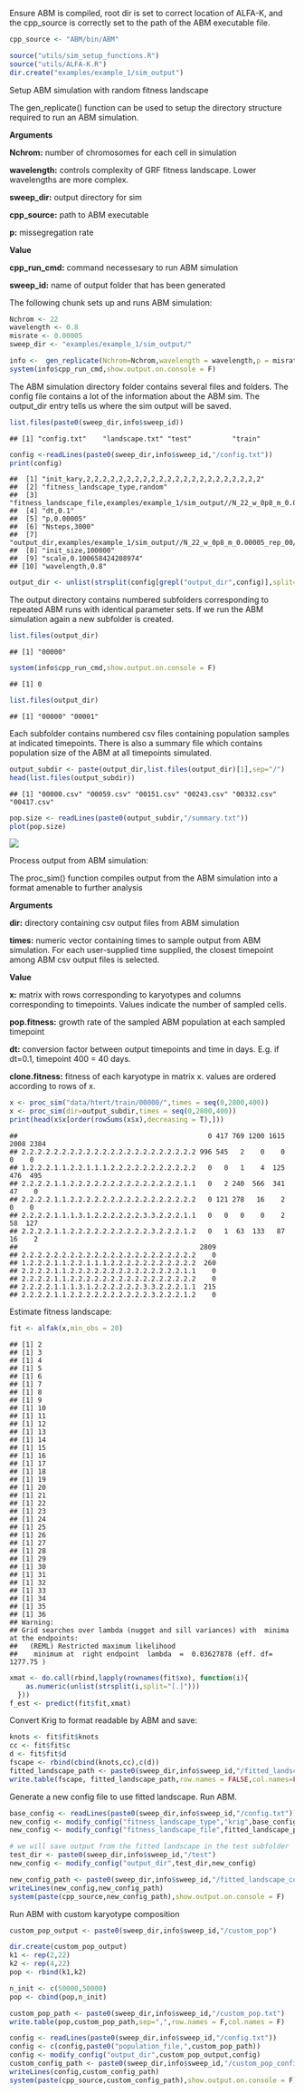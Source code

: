Ensure ABM is compiled, root dir is set to correct location of ALFA-K,
and the cpp_source is correctly set to the path of the ABM executable
file.

``` r
cpp_source <- "ABM/bin/ABM"
```

``` r
source("utils/sim_setup_functions.R")
source("utils/ALFA-K.R")
dir.create("examples/example_1/sim_output")
```

Setup ABM simulation with random fitness landscape

The gen_replicate() function can be used to setup the directory
structure required to run an ABM simulation.

**Arguments**

**Nchrom:** number of chromosomes for each cell in simulation

**wavelength:** controls complexity of GRF fitness landscape. Lower
wavelengths are more complex.

**sweep_dir:** output directory for sim

**cpp_source:** path to ABM executable

**p:** missegregation rate

**Value**

**cpp_run_cmd:** command necessesary to run ABM simulation

**sweep_id:** name of output folder that has been generated

The following chunk sets up and runs ABM simulation:

``` r
Nchrom <- 22
wavelength <- 0.8
misrate <- 0.00005
sweep_dir <- "examples/example_1/sim_output/"

info <-  gen_replicate(Nchrom=Nchrom,wavelength = wavelength,p = misrate,sweep_dir = sweep_dir,cpp_source = cpp_source)
system(info$cpp_run_cmd,show.output.on.console = F)
```

The ABM simulation directory folder contains several files and folders.
The config file contains a lot of the information about the ABM sim. The
output_dir entry tells us where the sim output will be saved.

``` r
list.files(paste0(sweep_dir,info$sweep_id))
```

    ## [1] "config.txt"    "landscape.txt" "test"          "train"

``` r
config <-readLines(paste0(sweep_dir,info$sweep_id,"/config.txt"))
print(config)
```

    ##  [1] "init_kary,2,2,2,2,2,2,2,2,2,2,2,2,2,2,2,2,2,2,2,2,2,2"                                          
    ##  [2] "fitness_landscape_type,random"                                                                  
    ##  [3] "fitness_landscape_file,examples/example_1/sim_output//N_22_w_0p8_m_0.00005_rep_00/landscape.txt"
    ##  [4] "dt,0.1"                                                                                         
    ##  [5] "p,0.00005"                                                                                      
    ##  [6] "Nsteps,3000"                                                                                    
    ##  [7] "output_dir,examples/example_1/sim_output//N_22_w_0p8_m_0.00005_rep_00/train"                    
    ##  [8] "init_size,100000"                                                                               
    ##  [9] "scale,0.100658424208974"                                                                        
    ## [10] "wavelength,0.8"

``` r
output_dir <- unlist(strsplit(config[grepl("output_dir",config)],split=","))[2]
```

The output directory contains numbered subfolders corresponding to
repeated ABM runs with identical parameter sets. If we run the ABM
simulation again a new subfolder is created.

``` r
list.files(output_dir)
```

    ## [1] "00000"

``` r
system(info$cpp_run_cmd,show.output.on.console = F)
```

    ## [1] 0

``` r
list.files(output_dir)
```

    ## [1] "00000" "00001"

Each subfolder contains numbered csv files containing population samples
at indicated timepoints. There is also a summary file which contains
population size of the ABM at all timepoints simulated.

``` r
output_subdir <- paste(output_dir,list.files(output_dir)[1],sep="/")
head(list.files(output_subdir))
```

    ## [1] "00000.csv" "00059.csv" "00151.csv" "00243.csv" "00332.csv" "00417.csv"

``` r
pop.size <- readLines(paste0(output_subdir,"/summary.txt"))
plot(pop.size)
```

![](README_files/figure-markdown_github/unnamed-chunk-6-1.png)

Process output from ABM simulation:

The proc_sim() function compiles output from the ABM simulation into a
format amenable to further analysis

**Arguments**

**dir:** directory containing csv output files from ABM simulation

**times:** numeric vector containing times to sample output from ABM
simulation. For each user-supplied time supplied, the closest timepoint
among ABM csv output files is selected.

**Value**

**x:** matrix with rows corresponding to karyotypes and columns
corresponding to timepoints. Values indicate the number of sampled
cells.

**pop.fitness:** growth rate of the sampled ABM population at each
sampled timepoint

**dt:** conversion factor between output timepoints and time in days.
E.g. if dt=0.1, timepoint 400 = 40 days.

**clone.fitness:** fitness of each karyotype in matrix x. values are
ordered according to rows of x.

``` r
x <- proc_sim("data/htert/train/00000/",times = seq(0,2800,400))
x <- proc_sim(dir=output_subdir,times = seq(0,2800,400))
print(head(x$x[order(rowSums(x$x),decreasing = T),]))
```

    ##                                               0 417 769 1200 1615 2008 2384
    ## 2.2.2.2.2.2.2.2.2.2.2.2.2.2.2.2.2.2.2.2.2.2 996 545   2    0    0    0    0
    ## 1.2.2.2.1.1.2.2.1.1.1.2.2.2.2.2.2.2.2.2.2.2   0   0   1    4  125  476  495
    ## 2.2.2.2.1.1.2.2.2.2.2.2.2.2.2.2.2.2.2.2.1.1   0   2 240  566  341   47    0
    ## 2.2.2.2.1.1.2.2.2.2.2.2.2.2.2.2.2.2.2.2.2.2   0 121 278   16    2    0    0
    ## 2.2.2.2.1.1.1.3.1.2.2.2.2.2.2.3.3.2.2.2.1.1   0   0   0    0    2   58  127
    ## 2.2.2.2.1.1.2.2.2.2.2.2.2.2.2.2.3.2.2.2.1.2   0   1  63  133   87   16    2
    ##                                             2809
    ## 2.2.2.2.2.2.2.2.2.2.2.2.2.2.2.2.2.2.2.2.2.2    0
    ## 1.2.2.2.1.1.2.2.1.1.1.2.2.2.2.2.2.2.2.2.2.2  260
    ## 2.2.2.2.1.1.2.2.2.2.2.2.2.2.2.2.2.2.2.2.1.1    0
    ## 2.2.2.2.1.1.2.2.2.2.2.2.2.2.2.2.2.2.2.2.2.2    0
    ## 2.2.2.2.1.1.1.3.1.2.2.2.2.2.2.3.3.2.2.2.1.1  215
    ## 2.2.2.2.1.1.2.2.2.2.2.2.2.2.2.2.3.2.2.2.1.2    0

Estimate fitness landscape:

``` r
fit <- alfak(x,min_obs = 20)
```

    ## [1] 2
    ## [1] 3
    ## [1] 4
    ## [1] 5
    ## [1] 6
    ## [1] 7
    ## [1] 8
    ## [1] 9
    ## [1] 10
    ## [1] 11
    ## [1] 12
    ## [1] 13
    ## [1] 14
    ## [1] 15
    ## [1] 16
    ## [1] 17
    ## [1] 18
    ## [1] 19
    ## [1] 20
    ## [1] 21
    ## [1] 22
    ## [1] 23
    ## [1] 24
    ## [1] 25
    ## [1] 26
    ## [1] 27
    ## [1] 28
    ## [1] 29
    ## [1] 30
    ## [1] 31
    ## [1] 32
    ## [1] 33
    ## [1] 34
    ## [1] 35
    ## [1] 36
    ## Warning: 
    ## Grid searches over lambda (nugget and sill variances) with  minima at the endpoints: 
    ##   (REML) Restricted maximum likelihood 
    ##    minimum at  right endpoint  lambda  =  0.03627878 (eff. df= 1277.75 )

``` r
xmat <- do.call(rbind,lapply(rownames(fit$xo), function(i){
    as.numeric(unlist(strsplit(i,split="[.]")))
  }))
f_est <- predict(fit$fit,xmat)
```

Convert Krig to format readable by ABM and save:

``` r
knots <- fit$fit$knots
cc <- fit$fit$c
d <- fit$fit$d
fscape <- rbind(cbind(knots,cc),c(d))
fitted_landscape_path <- paste0(sweep_dir,info$sweep_id,"/fitted_landscape.txt")
write.table(fscape, fitted_landscape_path,row.names = FALSE,col.names=FALSE,sep=",")
```

Generate a new config file to use fitted landscape. Run ABM.

``` r
base_config <- readLines(paste0(sweep_dir,info$sweep_id,"/config.txt"))
new_config <- modify_config("fitness_landscape_type","krig",base_config)
new_config <- modify_config("fitness_landscape_file",fitted_landscape_path,new_config)

# we will save output from the fitted landscape in the test subfolder
test_dir <- paste0(sweep_dir,info$sweep_id,"/test") 
new_config <- modify_config("output_dir",test_dir,new_config)

new_config_path <- paste0(sweep_dir,info$sweep_id,"/fitted_landscape_config.txt") 
writeLines(new_config,new_config_path)
system(paste(cpp_source,new_config_path),show.output.on.console = F)
```

Run ABM with custom karyotype composition

``` r
custom_pop_output <- paste0(sweep_dir,info$sweep_id,"/custom_pop")

dir.create(custom_pop_output)
k1 <- rep(2,22)
k2 <- rep(4,22)
pop <- rbind(k1,k2)

n_init <- c(50000,50000)
pop <- cbind(pop,n_init)

custom_pop_path <- paste0(sweep_dir,info$sweep_id,"/custom_pop.txt")
write.table(pop,custom_pop_path,sep=",",row.names = F,col.names = F)

config <- readLines(paste0(sweep_dir,info$sweep_id,"/config.txt"))
config <- c(config,paste0("population_file,",custom_pop_path))
config <- modify_config("output_dir",custom_pop_output,config)
custom_config_path <- paste0(sweep_dir,info$sweep_id,"/custom_pop_config.txt")
writeLines(config,custom_config_path)
system(paste(cpp_source,custom_config_path),show.output.on.console = F)
```
